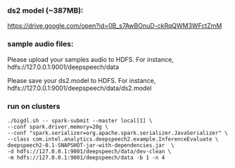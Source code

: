 
### ds2 model (~387MB):
https://drive.google.com/open?id=0B_s7AwBOnuD-ckRqQWM3WFctZmM

### sample audio files:

Please upload your samples audio to HDFS. For instance, hdfs://127.0.0.1:9001/deepspeech/data

Please save your ds2.model to HDFS. For instance, hdfs://127.0.0.1:9001/deepspeech/data/ds2.model

### run on clusters

```shell
./bigdl.sh -- spark-submit --master local[1] \
--conf spark.driver.memory=20g \
--conf "spark.serializer=org.apache.spark.serializer.JavaSerializer" \
--class com.intel.analytics.deepspeech2.example.InferenceEvaluate \
deepspeech2-0.1-SNAPSHOT-jar-with-dependencies.jar  \
-d hdfs://127.0.0.1:9001/deepspeech/data/dev-clean \
-m hdfs://127.0.0.1:9001/deepspeech/data -b 1 -n 4
```